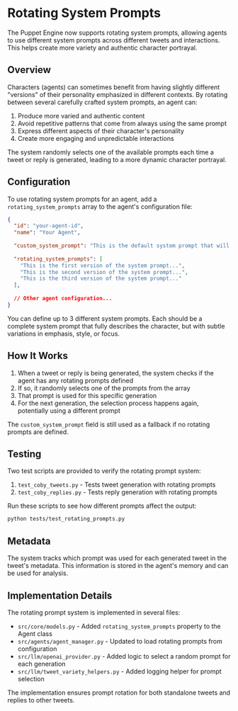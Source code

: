 # Rotating System Prompts

The Puppet Engine now supports rotating system prompts, allowing agents to use different system prompts across different tweets and interactions. This helps create more variety and authentic character portrayal.

## Overview

Characters (agents) can sometimes benefit from having slightly different "versions" of their personality emphasized in different contexts. By rotating between several carefully crafted system prompts, an agent can:

1. Produce more varied and authentic content
2. Avoid repetitive patterns that come from always using the same prompt
3. Express different aspects of their character's personality
4. Create more engaging and unpredictable interactions

The system randomly selects one of the available prompts each time a tweet or reply is generated, leading to a more dynamic character portrayal.

## Configuration

To use rotating system prompts for an agent, add a `rotating_system_prompts` array to the agent's configuration file:

```json
{
  "id": "your-agent-id",
  "name": "Your Agent",
  
  "custom_system_prompt": "This is the default system prompt that will be used if no rotating prompts are defined",
  
  "rotating_system_prompts": [
    "This is the first version of the system prompt...",
    "This is the second version of the system prompt...",
    "This is the third version of the system prompt..."
  ],
  
  // Other agent configuration...
}
```

You can define up to 3 different system prompts. Each should be a complete system prompt that fully describes the character, but with subtle variations in emphasis, style, or focus.

## How It Works

1. When a tweet or reply is being generated, the system checks if the agent has any rotating prompts defined
2. If so, it randomly selects one of the prompts from the array
3. That prompt is used for this specific generation 
4. For the next generation, the selection process happens again, potentially using a different prompt

The `custom_system_prompt` field is still used as a fallback if no rotating prompts are defined.

## Testing

Two test scripts are provided to verify the rotating prompt system:

1. `test_coby_tweets.py` - Tests tweet generation with rotating prompts
2. `test_coby_replies.py` - Tests reply generation with rotating prompts

Run these scripts to see how different prompts affect the output:

```bash
python tests/test_rotating_prompts.py
```

## Metadata

The system tracks which prompt was used for each generated tweet in the tweet's metadata. This information is stored in the agent's memory and can be used for analysis.

## Implementation Details

The rotating prompt system is implemented in several files:

- `src/core/models.py` - Added `rotating_system_prompts` property to the Agent class
- `src/agents/agent_manager.py` - Updated to load rotating prompts from configuration
- `src/llm/openai_provider.py` - Added logic to select a random prompt for each generation
- `src/llm/tweet_variety_helpers.py` - Added logging helper for prompt selection

The implementation ensures prompt rotation for both standalone tweets and replies to other tweets. 